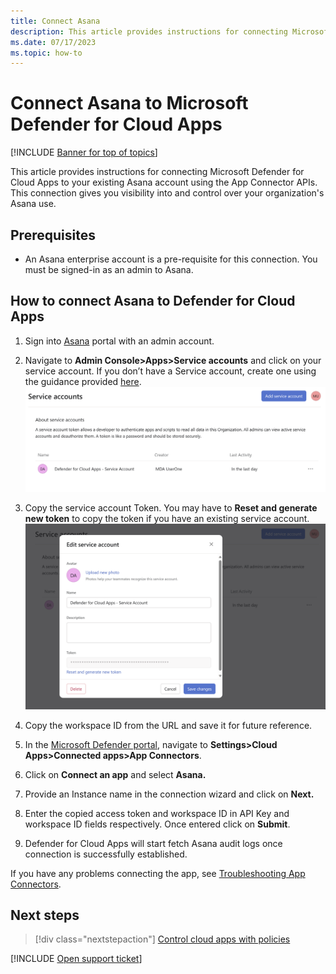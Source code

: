 ```yaml
---
title: Connect Asana
description: This article provides instructions for connecting Microsoft Defender for Cloud Apps to your existing Asana using the App Connector APIs. 
ms.date: 07/17/2023
ms.topic: how-to
---
```


# Connect Asana to Microsoft Defender for Cloud Apps

[!INCLUDE [Banner for top of topics](includes/banner.md)]

This article provides instructions for connecting Microsoft Defender for Cloud Apps to your existing Asana account using the App Connector APIs. This connection gives you visibility into and control over your organization's Asana use.

## Prerequisites

- An Asana enterprise account is a pre-requisite for this connection. You must be signed-in as an admin to Asana. 

## How to connect Asana to Defender for Cloud Apps

1. Sign into [Asana](https://app.asana.com/) portal with an admin account.

2. Navigate to **Admin Console>Apps>Service accounts** and click on your service account. If you don’t have a Service account, create one using the guidance provided [here](https://asana.com/guide/help/premium/service-accounts).
![Screenshot of adding service account from Asana admin portal.](media/connect-asana/asana-add-service-account.png)

3. Copy the service account Token. You may have to **Reset and generate new token** to copy the token if you have an existing service account. 
![Screenshot of resetting Asana service account token.](media/connect-asana/asana-reset-token.png)

4. Copy the workspace ID from the URL and save it for future reference.

5. In the [Microsoft Defender portal](https://security.microsoft.com), navigate to **Settings>Cloud Apps>Connected apps>App Connectors**.

6. Click on **Connect an app** and select **Asana.**

7. Provide an Instance name in the connection wizard and click on **Next.**
8. Enter the copied access token and workspace ID in API Key and workspace ID fields respectively. Once entered click on **Submit**.

9. Defender for Cloud Apps will start fetch Asana audit logs once connection is successfully established.

If you have any problems connecting the app, see [Troubleshooting App Connectors](/defender-cloud-apps/troubleshooting-api-connectors-using-error-messages).

## Next steps

> [!div class="nextstepaction"]
> [Control cloud apps with policies](control-cloud-apps-with-policies.md)

[!INCLUDE [Open support ticket](includes/support.md)]






